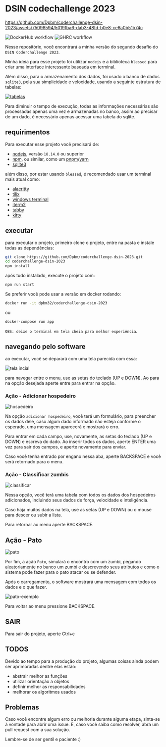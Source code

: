 # DSIN codechallenge 2023




https://github.com/Dpbm/coderchallenge-dsin-2023/assets/75098594/5019fba6-dab3-48fd-b0e8-ce6a0b51b74c



![DockerHub workflow](https://github.com/Dpbm/coderchallenge-dsin-2023/actions/workflows/dockerhub.yml/badge.svg)
![GHRC workflow](https://github.com/Dpbm/coderchallenge-dsin-2023/actions/workflows/ghrc.yml/badge.svg)


Nesse repositório, você encontrará a minha versão do segundo desafio do `DSIN Coderchallenge 2023`.

Minha ideia para esse projeto foi utilizar `nodejs` e a biblioteca `blessed` para criar uma interface interessante baseada em terminal.

Além disso, para o armazenamento dos dados, foi usado o banco de dados `sqlite3`, pela sua simplicidade e velocidade, usando a seguinte estrutura de tabelas:

[![tabelas](./docs/tables.png)](./docs)

Para diminuir o tempo de execução, todas as informações necessárias são processadas apenas uma vez e armazenadas no banco, assim ao precisar de um dado, é necessário apenas acessar uma tabela do sqlite.

## requirimentos

Para executar esse projeto você precisará de:

* [nodejs](https://nodejs.org/en), versão `18.14.0` ou superior
* [npm](https://www.npmjs.com/), ou similar, como um [pnpm](https://pnpm.io/)/[yarn](https://yarnpkg.com/)
* [sqlite3](https://www.sqlite.org/index.html)

além disso, por estar usando `blessed`, é recomendado usar um terminal mais atual como:

* [alacritty](https://github.com/alacritty/alacritty)
* [tilix](https://github.com/gnunn1/tilix)
* [windows terminal](https://github.com/microsoft/terminal)
* [iterm2](https://github.com/microsoft/terminal)
* [tabby](https://github.com/Eugeny/tabby)
* [kitty](https://github.com/kovidgoyal/kitty)

## executar

para executar o projeto, primeiro clone o projeto, entre na pasta e instale todas as dependências:

```bash
git clone https://github.com/Dpbm/coderchallenge-dsin-2023.git
cd coderchallenge-dsin-2023
npm install
```

após tudo instalado, execute o projeto com:

```bash
npm run start
```

Se preferir você pode usar a versão em docker rodando:

```bash
docker run -it dpbm32/coderchallenge-dsin-2023
```

ou

```bash
docker-compose run app
```

`OBS: deixe o terminal em tela cheia para melhor experiência`.

## navegando pelo software

ao executar, você se deparará com uma tela parecida com essa:

![tela incial](./assets/menu.png)

para navegar entre o menu, use as setas do teclado (UP e DOWN). Ao para na opção desejada aperte entre para entrar na opção.

### Ação - Adicionar hospedeiro

![hospedeiro](./assets/form.png)

Na opção `adicionar hospedeiro`, você terá um formulário, para preencher os dados dele, caso algum dado informado não esteja conforme o esperado, uma mensagem aparecerá e mostrará o erro.

Para entrar em cada campo, use, novamente, as setas do teclado (UP e DOWN) e escreva do dado. Ao inserir todos os dados, aperte ENTER uma vez para sair dos campos, e aperte novamente para enviar.

Caso você tenha entrado por engano nessa aba, aperte BACKSPACE e você será retornado para o menu.

### Ação - Classificar zumbis

![classificar](./assets/dados.png)

Nessa opção, você terá uma tabela com todos os dados dos hospedeiros adicionados, incluindo seus dados de força, velocidade e inteligência.

Caso haja muitos dados na tela, use as setas (UP e DOWN) ou o mouse para descer ou subir a lista.

Para retornar ao menu aperte BACKSPACE.

## Ação - Pato

![pato](./assets/pato.png)

Por fim, a ação `Pato`, simulará o encontro com um zumbi, pegando aleatoriamente no banco um zumbi e descrevendo seus atributos e como o sistema pode fazer para o pato atacar ou se defender.

Após o carregamento, o software mostrará uma mensagem com todos os dados e o que fazer.

![pato-exemplo](./assets/pato_exemplo.png)

Para voltar ao menu pressione BACKSPACE.

## SAIR

Para sair do projeto, aperte Ctrl+c

## TODOS

Devido ao tempo para a produção do projeto, algumas coisas ainda podem ser aprimoradas dentre elas estão:

* abstrair melhor as funções
* utilizar orientação a objetos
* definir melhor as responsabilidades
* melhorar os algoritmos usados

## Problemas

Caso você encontre algum erro ou melhoria durante alguma etapa, sinta-se à vontade para abrir uma issue. E, caso você saiba como resolver, abra um pull request com a sua solução.

Lembre-se de ser gentil e paciente :)
